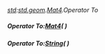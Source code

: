 _[std](../../modules/std/std-module.md):[std.geom](../../modules/std/std-geom.md).[Mat4<T>](../../modules/std/std-geom-mat4.md).Operator To_
##### Operator To:[Mat4](../../modules/std/std-geom-mat4.md)<C>(  )
##### Operator To:[String](../../modules/wonkey/wonkey-types-string.md)(  )
